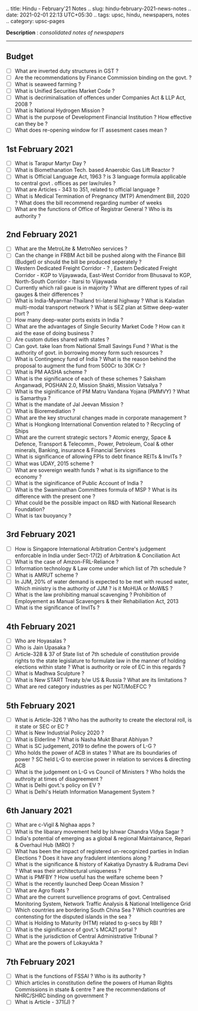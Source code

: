 .. title: Hindu - February'21  Notes
.. slug: hindu-february-2021-news-notes
.. date: 2021-02-01 22:13 UTC+05:30
.. tags: upsc, hindu, newspapers, notes
.. category: upsc-pages

**Description** : *consolidated notes of newspapers*

***
<!-- TEASER_END -->

## Budget
- [ ] What are inverted duty structures in GST ? 
- [ ] Are the recommendations by Finance Commission binding on the govt. ?
- [ ] What is seaweed farming ? 
- [ ] What is Unified Securities Market Code ? 
- [ ] What is decriminalisation of offences under Companies Act & LLP Act, 2008 ?
- [ ] What is National Hydrogen Mission ? 
- [ ] What is the purpose of Development Financial Institution ? How effective can they be ? 
- [ ] What does re-opening window for IT assesment cases mean ? 

## 1st February 2021
- [ ] What is Tarapur Martyr Day ? 
- [ ] What is Biomethanation Tech. based Anaerobic Gas Lift Reactor ? 
- [ ] What is Official Language Act, 1963 ? is 3 language formula applicable to central govt . offices as per law/rules ? 
- [ ] What are Articles - 343 to 351, related to official language ? 
- [ ] What is Medical Termination of Pregnancy (MTP) Amendment Bill, 2020 ? What does the bill recommend regarding number of weeks
- [ ] What are the functions of Office of Registrar General ? Who is its authority ? 

## 2nd February 2021
- [ ] What are the MetroLite & MetroNeo services ? 
- [ ] Can the change in FRBM Act bill be pushed along with the Finance Bill (Budget) or should the bill be produced seperately ?
- [ ] Western Dedicated Freight Corridor - ? , Eastern Dedicated Freight Corridor - KGP to Vijayawada, East-West Corridor from Bhusaval to KGP, North-South Corridor - Itarsi to Vijaywada
- [ ] Currently which rail gaue is in majority ? What are different types of rail gauges & their differences ?
- [ ] What is India-Myanmar-Thailand tri-lateral highway ? What is Kaladan multi-modal transport network ? What is SEZ plan at Sittwe deep-water port ? 
- [ ] How many deep-water ports exists in India ? 
- [ ] What are the advantages of Single Security Market Code ? How can it aid the ease of doing business ? 
- [ ] Are custom duties shared with states ? 
- [ ] Can govt. take loan from National Small Savings Fund ? What is the authority of govt. in borrowing money form such resources ? 
- [ ] What is Contingency fund of India ? What is the reason behind the proposal to augment the fund from 500Cr to 30K Cr ?
- [ ] What is PM AASHA scheme ? 
- [ ] What is the significance of each of these schemes ? Saksham Anganwadi, POSHAN 2.0, Mission Shakti, Mission Vatsalya ? 
- [ ] What is the siginificance of PM Matru Vandana Yojana (PMMVY) ? What is Samarthya ? 
- [ ] What is the mandate of Jal Jeevan Mission ? 
- [ ] What is Bioremediation ? 
- [ ] What are the key structural changes made in corporate management ?
- [ ] What is Hongkong International Convention related to ? Recycling of Ships 
- [ ] What are the current strategic sectors ? Atomic energy, Space & Defence, Transport & Telecomm., Power, Petroleum, Coal & other minerals, Banking, insurance & Financial Services 
- [ ] What is significance of allowing FPIs to debt finance REITs & InvITs ? 
- [ ] What was UDAY, 2015 scheme ? 
- [ ] What are sovereign wealth funds ? what is its signifiance to the economy ? 
- [ ] What is the siginificance of Public Account of India ? 
- [ ] What is the Swaminathan Committees formula of MSP ? What is its difference with the present one ? 
- [ ] What could be the possible impact on R&D with National Research Foundation?
- [ ] What is tax buoyancy ? 

## 3rd February 2021
- [ ] How is Singapore International Arbitration Centre's judgement enforcable in India under Sect-17(2) of Arbitration & Conciliation Act 
- [ ] What is the case of Amzon-FRL-Reliance ?
- [ ] Information technology & Law come under which list of 7th schedule ?
- [ ] What is AMRUT scheme ? 
- [ ] In JJM, 20% of water demand is expected to be met with reused water, Which ministry is the authority of JJM ? is it MoHUA or MoW&S ? 
- [ ] What is the law prohibiting manual scavenging ? Prohibition of Employement as Manual Scavengers & their Rehabiliation Act, 2013
- [ ] What is the significance of InvITs ? 

## 4th February 2021
- [ ] Who are Hoyasalas ? 
- [ ] Who is Jain Upasaka ? 
- [ ] Article-328 & 37 of State list of 7th schedule of constitution provide rights to the state legislature to formulate law in the manner of holding elections within state ? What is authority or role of EC in this regards ? 
- [ ] What is Madhwa Sculpture ?
- [ ] What is New START Treaty b/w US & Russia ? What are its limitations ?
- [ ] What are red category industries as per NGT/MoEFCC ? 

## 5th February 2021
- [ ] What is Article-326 ? Who has the authority to create the electoral roll, is it state or SEC or EC ? 
- [ ] What is New Industrial Policy 2020 ? 
- [ ] What is Elderline ? What is Nasha Mukt Bharat Abhiyan ?
- [ ] What is SC judgement, 2019 to define the powers of L-G ?
- [ ] Who holds the power of ACB in states ? What are its boundaries of power ? SC held L-G to exercise power in relation to services & directing ACB
- [ ] What is the judgement on L-G vs Council of Ministers ? Who holds the authroity at times of disagreement ?
- [ ] What is Delhi govt.'s policy on EV ?
- [ ] What is Delhi's Helath Information Management System ? 

## 6th January 2021
- [ ] What are c-Vigil & Nighaa apps ? 
- [ ] What is the libarary movement held by Ishwar Chandra VIdya Sagar ? 
- [ ] India's potential of emerging as a global & regional Maintainance, Repari & Overhaul Hub (MRO) ?
- [ ] What has been the impact of registered un-recognized parties in Indian Elections ? Does it have any fradulent intentions along ?
- [ ] What is the significance & history of Kakatiya Dynastry & Rudrama Devi ? What was their architectural uniqueness ?
- [ ] What is PMFBY ? How useful has the welfare scheme been ?
- [ ] What is the recently launched Deep Ocean Mission ?
- [ ] What are Agro floats ?
- [ ] What are the current survellience programs of govt. Centralised Monitoring System, Network Traffic Analysis & National Intelligence Grid
- [ ] Which countries are bordering South China Sea ? Which countries are contensting for the disputed islands in the sea ? 
- [ ] What is Holding to Maturity (HTM) related to g-secs by RBI ?
- [ ] What is the siginificance of govt.'s MCA21 portal ?
- [ ] What is the jurisdiction of Central Administrative Tribunal ?
- [ ] What are the powers of Lokayukta ?

## 7th February 2021
- [ ] What is the functions of FSSAI ? Who is its authority ? 
- [ ] Which articles in constitution define the powers of Human Rights Commissions in stsate & centre ? are the recommendations of NHRC/SHRC binding on government ? 
- [ ] What is Article - 371(J) ? 
